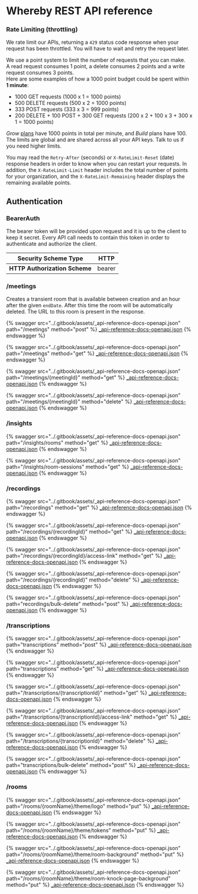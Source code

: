 # Whereby REST API reference

### Rate Limiting (throttling)

We rate limit our APIs, returning a `429` status code response when your request has been throttled. You will have to wait and retry the request later.

We use a point system to limit the number of requests that you can make.\
A read request consumes 1 point, a delete consumes 2 points and a write request consumes 3 points.\
Here are some examples of how a 1000 point budget could be spent within **1 minute**:

* 1000 GET requests (1000 x 1 = 1000 points)
* 500 DELETE requests (500 x 2 = 1000 points)
* 333 POST requests (333 x 3 = 999 points)
* 200 DELETE + 100 POST + 300 GET requests (200 x 2 + 100 x 3 + 300 x 1 = 1000 points)

_Grow_ [plans](https://whereby.com/information/embedded/pricing/) have 1000 points in total per minute, and _Build_ plans have 100. The limits are global and are shared across all your API keys. Talk to us if you need higher limits.

You may read the `Retry-After` (seconds) or `X-RateLimit-Reset` (date) response headers in order to know when you can restart your requests. In addition, the `X-RateLimit-Limit` header includes the total number of points for your organization, and the `X-RateLimit-Remaining` header displays the remaining available points.

## Authentication

### BearerAuth

The bearer token will be provided upon request and it is up to the client to keep it secret. Every API call needs to contain this token in order to authenticate and authorize the client.

| **Security Scheme Type**      | HTTP   |
| ----------------------------- | ------ |
| **HTTP Authorization Scheme** | bearer |

### /meetings

Creates a transient room that is available between creation and an hour after the given `endDate`. After this time the room will be automatically deleted. The URL to this room is present in the response.

{% swagger src="../.gitbook/assets/_api-reference-docs-openapi.json" path="/meetings" method="post" %}
[_api-reference-docs-openapi.json](../.gitbook/assets/_api-reference-docs-openapi.json)
{% endswagger %}

{% swagger src="../.gitbook/assets/_api-reference-docs-openapi.json" path="/meetings" method="get" %}
[_api-reference-docs-openapi.json](../.gitbook/assets/_api-reference-docs-openapi.json)
{% endswagger %}

{% swagger src="../.gitbook/assets/_api-reference-docs-openapi.json" path="/meetings/{meetingId}" method="get" %}
[_api-reference-docs-openapi.json](../.gitbook/assets/_api-reference-docs-openapi.json)
{% endswagger %}

{% swagger src="../.gitbook/assets/_api-reference-docs-openapi.json" path="/meetings/{meetingId}" method="delete" %}
[_api-reference-docs-openapi.json](../.gitbook/assets/_api-reference-docs-openapi.json)
{% endswagger %}

### /insights

{% swagger src="../.gitbook/assets/_api-reference-docs-openapi.json" path="/insights/rooms" method="get" %}
[_api-reference-docs-openapi.json](../.gitbook/assets/_api-reference-docs-openapi.json)
{% endswagger %}

{% swagger src="../.gitbook/assets/_api-reference-docs-openapi.json" path="/insights/room-sessions" method="get" %}
[_api-reference-docs-openapi.json](../.gitbook/assets/_api-reference-docs-openapi.json)
{% endswagger %}

### /recordings

{% swagger src="../.gitbook/assets/_api-reference-docs-openapi.json" path="/recordings" method="get" %}
[_api-reference-docs-openapi.json](../.gitbook/assets/_api-reference-docs-openapi.json)
{% endswagger %}

{% swagger src="../.gitbook/assets/_api-reference-docs-openapi.json" path="/recordings/{recordingId}" method="get" %}
[_api-reference-docs-openapi.json](../.gitbook/assets/_api-reference-docs-openapi.json)
{% endswagger %}

{% swagger src="../.gitbook/assets/_api-reference-docs-openapi.json" path="/recordings/{recordingId}/access-link" method="get" %}
[_api-reference-docs-openapi.json](../.gitbook/assets/_api-reference-docs-openapi.json)
{% endswagger %}

{% swagger src="../.gitbook/assets/_api-reference-docs-openapi.json" path="/recordings/{recordingId}" method="delete" %}
[_api-reference-docs-openapi.json](../.gitbook/assets/_api-reference-docs-openapi.json)
{% endswagger %}

{% swagger src="../.gitbook/assets/_api-reference-docs-openapi.json" path="recordings/bulk-delete" method="post" %}
[_api-reference-docs-openapi.json](../.gitbook/assets/_api-reference-docs-openapi.json)
{% endswagger %}

### /transcriptions

{% swagger src="../.gitbook/assets/_api-reference-docs-openapi.json" path="transcriptions" method="post" %}
[_api-reference-docs-openapi.json](../.gitbook/assets/_api-reference-docs-openapi.json)
{% endswagger %}

{% swagger src="../.gitbook/assets/_api-reference-docs-openapi.json" path="transcriptions" method="get" %}
[_api-reference-docs-openapi.json](../.gitbook/assets/_api-reference-docs-openapi.json)
{% endswagger %}

{% swagger src="../.gitbook/assets/_api-reference-docs-openapi.json" path="/transcriptions/{transcriptionId}" method="get" %}
[_api-reference-docs-openapi.json](../.gitbook/assets/_api-reference-docs-openapi.json)
{% endswagger %}

{% swagger src="../.gitbook/assets/_api-reference-docs-openapi.json" path="/transcriptions/{transcriptionId}/access-link" method="get" %}
[_api-reference-docs-openapi.json](../.gitbook/assets/_api-reference-docs-openapi.json)
{% endswagger %}

{% swagger src="../.gitbook/assets/_api-reference-docs-openapi.json" path="/transcriptions/{transcriptionId}" method="delete" %}
[_api-reference-docs-openapi.json](../.gitbook/assets/_api-reference-docs-openapi.json)
{% endswagger %}

{% swagger src="../.gitbook/assets/_api-reference-docs-openapi.json" path="transcriptions/bulk-delete" method="post" %}
[_api-reference-docs-openapi.json](../.gitbook/assets/_api-reference-docs-openapi.json)
{% endswagger %}

### /rooms

{% swagger src="../.gitbook/assets/_api-reference-docs-openapi.json" path="/rooms/{roomName}/theme/logo" method="put" %}
[_api-reference-docs-openapi.json](../.gitbook/assets/_api-reference-docs-openapi.json)
{% endswagger %}

{% swagger src="../.gitbook/assets/_api-reference-docs-openapi.json" path="/rooms/{roomName}/theme/tokens" method="put" %}
[_api-reference-docs-openapi.json](../.gitbook/assets/_api-reference-docs-openapi.json)
{% endswagger %}

{% swagger src="../.gitbook/assets/_api-reference-docs-openapi.json" path="/rooms/{roomName}/theme/room-background" method="put" %}
[_api-reference-docs-openapi.json](../.gitbook/assets/_api-reference-docs-openapi.json)
{% endswagger %}

{% swagger src="../.gitbook/assets/_api-reference-docs-openapi.json" path="/rooms/{roomName}/theme/room-knock-page-background" method="put" %}
[_api-reference-docs-openapi.json](../.gitbook/assets/_api-reference-docs-openapi.json)
{% endswagger %}
